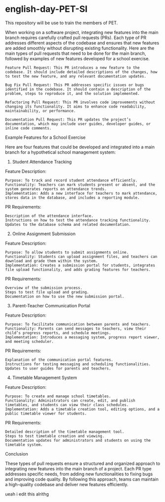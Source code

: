 # english-day-PET-SI
This repository will be use to train the members of PET.

When working on a software project, integrating new features into the main branch requires carefully crafted pull requests (PRs). Each type of PR addresses different aspects of the codebase and ensures that new features are added smoothly without disrupting existing functionality. Here are the main types of pull requests that need to be done for the main branch, followed by examples of new features developed for a school exercise.

    Feature Pull Request: This PR introduces a new feature to the codebase. It should include detailed descriptions of the changes, how to test the new feature, and any relevant documentation updates.

    Bug Fix Pull Request: This PR addresses specific issues or bugs identified in the codebase. It should contain a description of the problem, steps to reproduce it, and the solution implemented.

    Refactoring Pull Request: This PR involves code improvements without changing its functionality. It aims to enhance code readability, maintainability, or performance.

    Documentation Pull Request: This PR updates the project’s documentation, which may include user guides, developer guides, or inline code comments.

Example Features for a School Exercise

Here are four features that could be developed and integrated into a main branch for a hypothetical school management system:
1. Student Attendance Tracking

Feature Description:

    Purpose: To track and record student attendance efficiently.
    Functionality: Teachers can mark students present or absent, and the system generates reports on attendance trends.
    Implementation: Adds a new interface for teachers to mark attendance, stores data in the database, and includes a reporting module.

PR Requirements:

    Description of the attendance interface.
    Instructions on how to test the attendance tracking functionality.
    Updates to the database schema and related documentation.

2. Online Assignment Submission

Feature Description:

    Purpose: To allow students to submit assignments online.
    Functionality: Students can upload assignment files, and teachers can download and grade them within the system.
    Implementation: Creates a submission portal for students, integrates file upload functionality, and adds grading features for teachers.

PR Requirements:

    Overview of the submission process.
    Steps to test file upload and grading.
    Documentation on how to use the new submission portal.

3. Parent-Teacher Communication Portal

Feature Description:

    Purpose: To facilitate communication between parents and teachers.
    Functionality: Parents can send messages to teachers, view their child’s progress reports, and schedule meetings.
    Implementation: Introduces a messaging system, progress report viewer, and meeting scheduler.

PR Requirements:

    Explanation of the communication portal features.
    Instructions for testing messaging and scheduling functionalities.
    Updates to user guides for parents and teachers.

4. Timetable Management System

Feature Description:

    Purpose: To create and manage school timetables.
    Functionality: Administrators can create, edit, and publish timetables, and students can view their class schedules.
    Implementation: Adds a timetable creation tool, editing options, and a public timetable viewer for students.

PR Requirements:

    Detailed description of the timetable management tool.
    Steps to test timetable creation and viewing.
    Documentation updates for administrators and students on using the timetable system.

Conclusion

These types of pull requests ensure a structured and organized approach to integrating new features into the main branch of a project. Each PR type addresses specific needs, from adding new functionalities to fixing bugs and improving code quality. By following this approach, teams can maintain a high-quality codebase and deliver new features efficiently.

ueah i edit this alrithg
